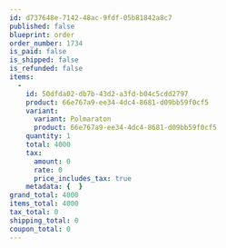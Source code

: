 ```yaml
---
id: d737648e-7142-48ac-9fdf-05b81842a8c7
published: false
blueprint: order
order_number: 1734
is_paid: false
is_shipped: false
is_refunded: false
items:
  -
    id: 50dfda02-db7b-43d2-a3fd-b04c5cdd2797
    product: 66e767a9-ee34-4dc4-8681-d09bb59f0cf5
    variant:
      variant: Polmaraton
      product: 66e767a9-ee34-4dc4-8681-d09bb59f0cf5
    quantity: 1
    total: 4000
    tax:
      amount: 0
      rate: 0
      price_includes_tax: true
    metadata: {  }
grand_total: 4000
items_total: 4000
tax_total: 0
shipping_total: 0
coupon_total: 0
---
```

